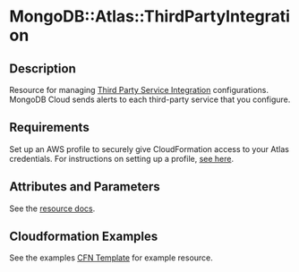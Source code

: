 # MongoDB::Atlas::ThirdPartyIntegration

## Description

Resource for managing [Third Party Service Integration](https://www.mongodb.com/docs/api/doc/atlas-admin-api-v2/group/endpoint-third-party-service-integrations) configurations. MongoDB Cloud sends alerts to each third-party service that you configure.

## Requirements

Set up an AWS profile to securely give CloudFormation access to your Atlas credentials.
For instructions on setting up a profile, [see here](/README.md#mongodb-atlas-api-keys-credential-management).

## Attributes and Parameters

See the [resource docs](docs/README.md).

## Cloudformation Examples

See the examples [CFN Template](/examples/thirdpartyintegrations) for example resource.

